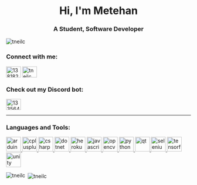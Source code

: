 <h1 align="center">Hi, I'm Metehan</h1>
<h3 align="center">A Student, Software Developer</h3>

<p align="left"> <img src="https://komarev.com/ghpvc/?username=tneilc&label=Profile%20views&color=0e75b6&style=flat" alt="tneilc" /> </p>


<h3 align="left">Connect with me:</h3>
<p align="left">
<a href="https://stackoverflow.com/users/13818294" target="blank"><img align="center" src="https://cdn.jsdelivr.net/npm/simple-icons@3.0.1/icons/stackoverflow.svg" alt="13818294" height="30" width="40" /></a>
<a href="https://www.leetcode.com/tneilc" target="blank"><img align="center" src="https://cdn.jsdelivr.net/npm/simple-icons@3.0.1/icons/leetcode.svg" alt="tneilc" height="30" width="40" /></a>
</p>


<h3 align="left">Check out my Discord bot:</h3>
<p align="left"><a href="https://discord.com/api/oauth2/authorize?client_id=722502188982599741&permissions=8&scope=bot" target="blank"><img align="center" src="https://cdn.jsdelivr.net/npm/simple-icons@3.0.1/icons/discord.svg" alt="133564" height="30" width="40" /></a></p>

---
<h3 align="left">Languages and Tools:</h3>
<p align="left"> 
<a href="https://www.arduino.cc/" target="_blank"> <img src="https://cdn.worldvectorlogo.com/logos/arduino-1.svg" alt="arduino" width="40" height="40"/> </a> 
<a href="https://www.w3schools.com/cpp/" target="_blank"> <img src="https://devicons.github.io/devicon/devicon.git/icons/cplusplus/cplusplus-original.svg" alt="cplusplus" width="40" height="40"/> </a> 
<a href="https://www.w3schools.com/cs/" target="_blank"> <img src="https://devicons.github.io/devicon/devicon.git/icons/csharp/csharp-original.svg" alt="csharp" width="40" height="40"/> </a> 
<a href="https://dotnet.microsoft.com/" target="_blank"> <img src="https://devicons.github.io/devicon/devicon.git/icons/dot-net/dot-net-original-wordmark.svg" alt="dotnet" width="40" height="40"/> </a> 
<a href="https://heroku.com" target="_blank"> <img src="https://www.vectorlogo.zone/logos/heroku/heroku-icon.svg" alt="heroku" width="40" height="40"/> </a> 
<a href="https://developer.mozilla.org/en-US/docs/Web/JavaScript" target="_blank"> <img src="https://devicons.github.io/devicon/devicon.git/icons/javascript/javascript-original.svg" alt="javascript" width="40" height="40"/> </a> 
<a href="https://opencv.org/" target="_blank"> <img src="https://www.vectorlogo.zone/logos/opencv/opencv-icon.svg" alt="opencv" width="40" height="40"/> </a> 
<a href="https://www.python.org" target="_blank"> <img src="https://devicons.github.io/devicon/devicon.git/icons/python/python-original.svg" alt="python" width="40" height="40"/> </a> 
<a href="https://www.qt.io/" target="_blank"> <img src="https://upload.wikimedia.org/wikipedia/commons/0/0b/Qt_logo_2016.svg" alt="qt" width="40" height="40"/> </a> 
<a href="https://www.selenium.dev" target="_blank"> <img src="https://raw.githubusercontent.com/detain/svg-logos/780f25886640cef088af994181646db2f6b1a3f8/svg/selenium-logo.svg" alt="selenium" width="40" height="40"/> </a> 
<a href="https://www.tensorflow.org" target="_blank"> <img src="https://www.vectorlogo.zone/logos/tensorflow/tensorflow-icon.svg" alt="tensorflow" width="40" height="40"/> </a> 
<a href="https://unity.com/" target="_blank"> <img src="https://www.vectorlogo.zone/logos/unity3d/unity3d-icon.svg" alt="unity" width="40" height="40"/> </a> </p>

<p><img align="left" src="https://github-readme-stats.vercel.app/api/top-langs?username=tneilc&show_icons=true&locale=en&layout=compact" alt="tneilc" /></p>
<p>&nbsp;<img align="center" src="https://github-readme-stats.vercel.app/api?username=tneilc&show_icons=true&locale=en&theme=radical"alt="tneilc" /></p>

